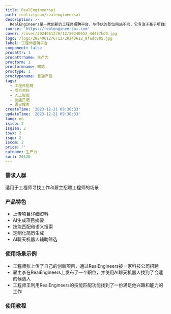 ```yaml
---
title: RealEngineersai
path: renliziyuan/realengineersai
description: >-
  RealEngineers是一款创新的工程师招聘平台，与传统的职位网站不同，它专注于基于项目的详细个人资料，而不是简历，利用人工智能来匹配技能和经验与职位要求相符。用户可以上传自己的项目，通过AI生成简洁的摘要和详细的技能列表，帮助工程师更好地展示自己的能力。雇主可以上传职位描述，利用语义搜索和AI聊天机器人快速筛选候选人。
source: 'https://realengineersai.com'
cover: /cover/20240612/6/12/20240612_4d477bd0.jpg
logo: /logo/20240612/6/12/20240612_8fadc805.jpg
label: 工程师招聘平台
component: false
procattr: 1
procattrname: 生产力
procform: 1
procformname: 网站
proctype: 1
proctypename: 普通产品
tags:
  - 工程师招聘
  - 项目资料
  - 人工智能
  - 技能匹配
  - 语义搜索
createTime: '2023-12-21 09:38:33'
updateTime: '2023-12-21 09:38:33'
lang: en
isicp: 2
isqian: 2
iswx: 2
isqq: 2
iscom: 2
price: ''
catname: 生产力
sort: 26120
---
```




### 需求人群
适用于工程师寻找工作和雇主招聘工程师的场景

### 产品特色
- 上传项目详细资料
- AI生成项目摘要
- 技能匹配和语义搜索
- 定制化简历生成
- AI聊天机器人辅助筛选

### 使用场景示例
- 工程师张上传了自己的创新项目，通过RealEngineers被一家科技公司招聘
- 雇主李在RealEngineers上发布了一个职位，并使用AI聊天机器人找到了合适的候选人
- 工程师王利用RealEngineers的技能匹配功能找到了一份满足他兴趣和能力的工作

### 使用教程


  
